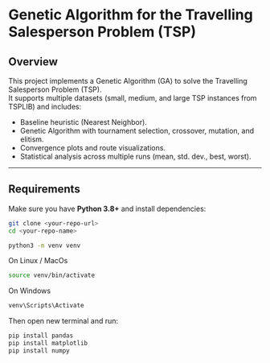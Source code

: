 # Genetic Algorithm for the Travelling Salesperson Problem (TSP)

## Overview
This project implements a Genetic Algorithm (GA) to solve the Travelling Salesperson Problem (TSP).  
It supports multiple datasets (small, medium, and large TSP instances from TSPLIB) and includes:
- Baseline heuristic (Nearest Neighbor).
- Genetic Algorithm with tournament selection, crossover, mutation, and elitism.
- Convergence plots and route visualizations.
- Statistical analysis across multiple runs (mean, std. dev., best, worst).

---

## Requirements
Make sure you have **Python 3.8+** and install dependencies:

```bash
git clone <your-repo-url>
cd <your-repo-name>
```

```bash
python3 -m venv venv
```

On Linux / MacOs
```bash
source venv/bin/activate
```

On Windows
```bash
venv\Scripts\Activate
```
Then open new terminal and run: 
```bash
pip install pandas
pip install matplotlib
pip install numpy
```